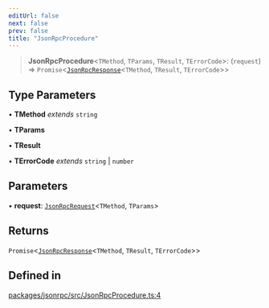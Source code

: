 ```yaml
---
editUrl: false
next: false
prev: false
title: "JsonRpcProcedure"
---
```


> **JsonRpcProcedure**\<`TMethod`, `TParams`, `TResult`, `TErrorCode`\>: (`request`) => `Promise`\<[`JsonRpcResponse`](/reference/tevm/jsonrpc/type-aliases/jsonrpcresponse/)\<`TMethod`, `TResult`, `TErrorCode`\>\>

## Type Parameters

• **TMethod** *extends* `string`

• **TParams**

• **TResult**

• **TErrorCode** *extends* `string` \| `number`

## Parameters

• **request**: [`JsonRpcRequest`](/reference/tevm/jsonrpc/type-aliases/jsonrpcrequest/)\<`TMethod`, `TParams`\>

## Returns

`Promise`\<[`JsonRpcResponse`](/reference/tevm/jsonrpc/type-aliases/jsonrpcresponse/)\<`TMethod`, `TResult`, `TErrorCode`\>\>

## Defined in

[packages/jsonrpc/src/JsonRpcProcedure.ts:4](https://github.com/evmts/tevm-monorepo/blob/main/packages/jsonrpc/src/JsonRpcProcedure.ts#L4)
